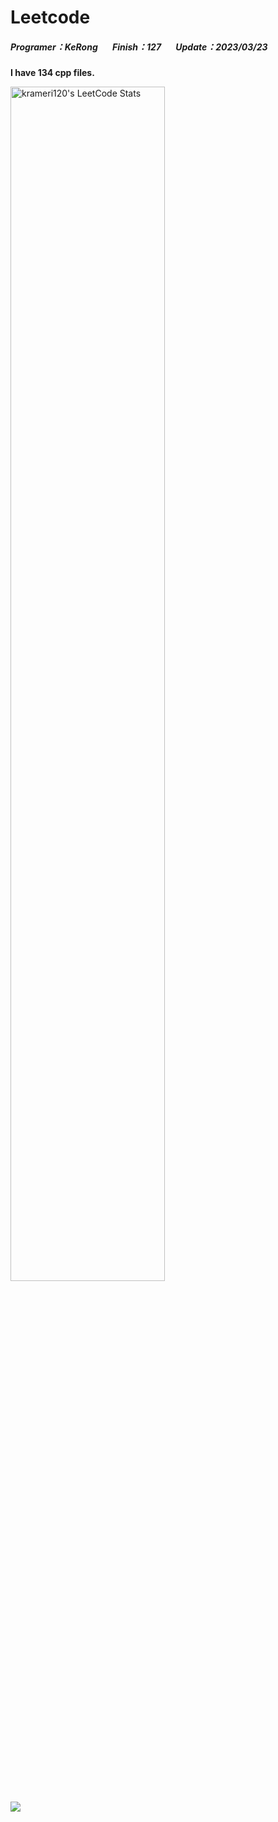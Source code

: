 # Leetcode
##### Programer：KeRong &nbsp;&nbsp;&nbsp;&nbsp;&nbsp;&nbsp;Finish：127 &nbsp;&nbsp;&nbsp;&nbsp;&nbsp;&nbsp;Update：2023/03/23

<!--  UPDATE_README:START -->
**I have 134 cpp files.**
<!-- UPDATE_README:END -->

<img src="https://stats.justsong.cn/api/leetcode/?username=krameri120&theme=jolly&hide_border=true" alt="krameri120's LeetCode Stats" width="70%" /> 

![](https://i.imgur.com/kApUvvh.gif)
